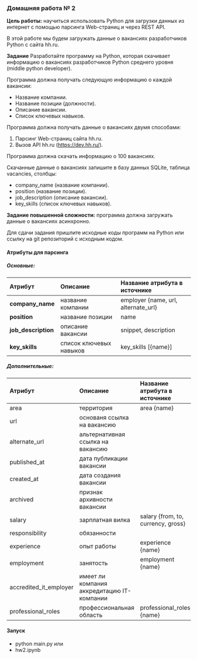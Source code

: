 ### Домашняя работа № 2

**Цель работы:** научиться использовать Python для загрузки данных
из интернет с помощью парсинга Web-страниц и через REST API.

В этой работе мы будем загружать данные о вакансиях
разработчиков Python с сайта hh.ru.

**Задание**
Разработайте программу на Python, которая скачивает
информацию о вакансиях разработчиков Python среднего уровня
(middle python developer).

Программа должна получать следующую информацию о каждой
вакансии:
* Название компании.
* Название позиции (должности).
* Описание вакансии.
* Список ключевых навыков.

Программа должна получать данные о вакансиях двумя
способами:
1. Парсинг Web-страниц сайта hh.ru.
2. Вызов API hh.ru (https://dev.hh.ru/).

Программа должна скачать информацию о 100 вакансиях.

Скачанные данные о вакансиях запишите в базу данных SQLite, таблица
vacancies, столбцы:
* company_name (название компании).
* position (название позиции).
* job_description (описание вакансии).
* key_skills (список ключевых навыков).

**Задание повышенной сложности:** программа должна загружать данные о
вакансиях асинхронно.

Для сдачи задания пришлите исходные коды программ на Python или
ссылку на git репозиторий с исходным кодом.


#### Атрибуты для парсинга
##### Основные:
|Атрибут|Описание|Название атрибута в источнике|
|:------|:-------|:----------------------------|
|**company_name**|название компании|employer {name, url, alternate_url}|
|**position**|название позиции|name|
|**job_description**|описание вакансии|snippet, description|
|**key_skills**|список ключевых навыков|key_skills [{name}]|
##### Дополнительные:
|Атрибут|Описание|Название атрибута в источнике|
|:------|:-------|:----------------------------|
|area|территория|area {name}|
|url|основаня ссылка на вакансию
|alternate_url|альтернативная ссылка на вакансию|
|published_at|дата публикации вакансии|
|created_at|дата создания вакансии|
|archived|признак архивности вакансии|
|salary|зарплатная вилка|salary {from, to, currency, gross}|
|responsibility|обязанности|
|experience|опыт работы|experience {name}|
|employment|занятость|employment {name}|
|accredited_it_employer|имеет ли компания аккредитацию IT-компании|
|professional_roles|профессиональная область|professional_roles {name}|

#### Запуск
* python main.py
или
* hw2.ipynb